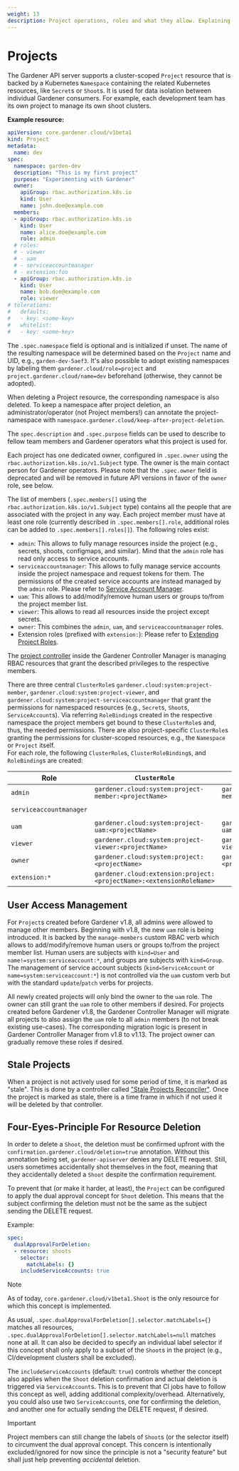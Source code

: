 ```yaml
---
weight: 13
description: Project operations, roles and what they allow. Explaining the Four-Eyes-Principle for resource deletion
---
```


# Projects

The Gardener API server supports a cluster-scoped `Project` resource that is backed by a Kubernetes `Namespace` containing the related Kubernetes resources, like `Secret`s or `Shoot`s. It is used for data isolation between individual Gardener consumers. For example, each development team has its own project to manage its own shoot clusters. 

**Example resource:**

```yaml
apiVersion: core.gardener.cloud/v1beta1
kind: Project
metadata:
  name: dev
spec:
  namespace: garden-dev
  description: "This is my first project"
  purpose: "Experimenting with Gardener"
  owner:
    apiGroup: rbac.authorization.k8s.io
    kind: User
    name: john.doe@example.com
  members:
  - apiGroup: rbac.authorization.k8s.io
    kind: User
    name: alice.doe@example.com
    role: admin
  # roles:
  # - viewer 
  # - uam
  # - serviceaccountmanager
  # - extension:foo
  - apiGroup: rbac.authorization.k8s.io
    kind: User
    name: bob.doe@example.com
    role: viewer
# tolerations:
#   defaults:
#   - key: <some-key>
#   whitelist:
#   - key: <some-key>
```

The `.spec.namespace` field is optional and is initialized if unset.
The name of the resulting namespace will be determined based on the `Project` name and UID, e.g., `garden-dev-5aef3`.
It's also possible to adopt existing namespaces by labeling them `gardener.cloud/role=project` and `project.gardener.cloud/name=dev` beforehand (otherwise, they cannot be adopted).

When deleting a Project resource, the corresponding namespace is also deleted.
To keep a namespace after project deletion, an administrator/operator (not Project members!) can annotate the project-namespace with `namespace.gardener.cloud/keep-after-project-deletion`.

The `spec.description` and `.spec.purpose` fields can be used to describe to fellow team members and Gardener operators what this project is used for.

Each project has one dedicated owner, configured in `.spec.owner` using the `rbac.authorization.k8s.io/v1.Subject` type.
The owner is the main contact person for Gardener operators.
Please note that the `.spec.owner` field is deprecated and will be removed in future API versions in favor of the `owner` role, see below.

The list of members (`.spec.members[]` using the `rbac.authorization.k8s.io/v1.Subject` type) contains all the people that are associated with the project in any way.
Each project member must have at least one role (currently described in `.spec.members[].role`, additional roles can be added to `.spec.members[].roles[]`). The following roles exist:

* `admin`: This allows to fully manage resources inside the project (e.g., secrets, shoots, configmaps, and similar). Mind that the `admin` role has read only access to service accounts.
* `serviceaccountmanager`: This allows to fully manage service accounts inside the project namespace and request tokens for them. The permissions of the created service accounts are instead managed by the `admin` role. Please refer to [Service Account Manager](./service-account-manager.md).
* `uam`: This allows to add/modify/remove human users or groups to/from the project member list.
* `viewer`: This allows to read all resources inside the project except secrets.
* `owner`: This combines the `admin`, `uam`, and `serviceaccountmanager` roles.
* Extension roles (prefixed with `extension:`): Please refer to [Extending Project Roles](../extensions/project-roles.md).

The [project controller](../concepts/controller-manager.md#project-controller) inside the Gardener Controller Manager is managing RBAC resources that grant the described privileges to the respective members.

There are three central `ClusterRole`s `gardener.cloud:system:project-member`, `gardener.cloud:system:project-viewer`, and `gardener.cloud:system:project-serviceaccountmanager` that grant the permissions for namespaced resources (e.g., `Secret`s, `Shoot`s, `ServiceAccount`s).
Via referring `RoleBinding`s created in the respective namespace the project members get bound to these `ClusterRole`s and, thus, the needed permissions.
There are also project-specific `ClusterRole`s granting the permissions for cluster-scoped resources, e.g., the `Namespace` or `Project` itself.  
For each role, the following `ClusterRole`s, `ClusterRoleBinding`s, and `RoleBinding`s are created:

| Role | `ClusterRole` | `ClusterRoleBinding` | `RoleBinding` |
| ---- | ----------- | ------------------ | ----------- |
| `admin` | `gardener.cloud:system:project-member:<projectName>` | `gardener.cloud:system:project-member:<projectName>` | `gardener.cloud:system:project-member` |
| `serviceaccountmanager` | | | `gardener.cloud:system:project-serviceaccountmanager` |
| `uam`   | `gardener.cloud:system:project-uam:<projectName>` | `gardener.cloud:system:project-uam:<projectName>` | |
| `viewer` | `gardener.cloud:system:project-viewer:<projectName>` | `gardener.cloud:system:project-viewer:<projectName>` | `gardener.cloud:system:project-viewer` |
| `owner` | `gardener.cloud:system:project:<projectName>` | `gardener.cloud:system:project:<projectName>` |  |
| `extension:*` | `gardener.cloud:extension:project:<projectName>:<extensionRoleName>` | | `gardener.cloud:extension:project:<projectName>:<extensionRoleName>` |

## User Access Management

For `Project`s created before Gardener v1.8, all admins were allowed to manage other members.
Beginning with v1.8, the new `uam` role is being introduced.
It is backed by the `manage-members` custom RBAC verb which allows to add/modify/remove human users or groups to/from the project member list.
Human users are subjects with `kind=User` and `name!=system:serviceaccount:*`, and groups are subjects with `kind=Group`.
The management of service account subjects (`kind=ServiceAccount` or `name=system:serviceaccount:*`) is not controlled via the `uam` custom verb but with the standard `update`/`patch` verbs for projects.

All newly created projects will only bind the owner to the `uam` role.
The owner can still grant the `uam` role to other members if desired.
For projects created before Gardener v1.8, the Gardener Controller Manager will migrate all projects to also assign the `uam` role to all `admin` members (to not break existing use-cases). The corresponding migration logic is present in Gardener Controller Manager from v1.8 to v1.13.
The project owner can gradually remove these roles if desired.

## Stale Projects

When a project is not actively used for some period of time, it is marked as "stale". This is done by a controller called ["Stale Projects Reconciler"](../concepts/controller-manager.md#stale-projects-reconciler). Once the project is marked as stale, there is a time frame in which if not used it will be deleted by that controller.

## Four-Eyes-Principle For Resource Deletion

In order to delete a `Shoot`, the deletion must be confirmed upfront with the `confirmation.gardener.cloud/deletion=true` annotation.
Without this annotation being set, `gardener-apiserver` denies any DELETE request.
Still, users sometimes accidentally shot themselves in the foot, meaning that they accidentally deleted a `Shoot` despite the confirmation requirement.

To prevent that (or make it harder, at least), the `Project` can be configured to apply the dual approval concept for `Shoot` deletion.
This means that the subject confirming the deletion must not be the same as the subject sending the DELETE request.

Example:

```yaml
spec:
  dualApprovalForDeletion:
  - resource: shoots
    selector:
      matchLabels: {}
    includeServiceAccounts: true
```

> [!NOTE]
> As of today, `core.gardener.cloud/v1beta1.Shoot` is the only resource for which this concept is implemented.

As usual, `.spec.dualApprovalForDeletion[].selector.matchLabels={}` matches all resources, `.spec.dualApprovalForDeletion[].selector.matchLabels=null` matches none at all.
It can also be decided to specify an individual label selector if this concept shall only apply to a subset of the `Shoot`s in the project (e.g., CI/development clusters shall be excluded).

The `includeServiceAccounts` (default: `true`) controls whether the concept also applies when the `Shoot` deletion confirmation and actual deletion is triggered via `ServiceAccount`s.
This is to prevent that CI jobs have to follow this concept as well, adding additional complexity/overhead.
Alternatively, you could also use two `ServiceAccount`s, one for confirming the deletion, and another one for actually sending the DELETE request, if desired.

> [!IMPORTANT]
> Project members can still change the labels of `Shoot`s (or the selector itself) to circumvent the dual approval concept.
> This concern is intentionally excluded/ignored for now since the principle is not a "security feature" but shall just help preventing *accidental* deletion.
